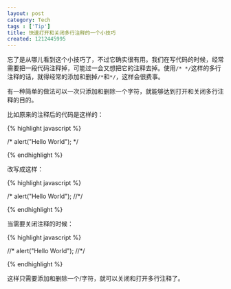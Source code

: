 ```yaml
---
layout: post
category: Tech
tags : ['Tip']
title: 快速打开和关闭多行注释的一个小技巧
created: 1212445995
---
```

忘了是从哪儿看到这个小技巧了，不过它确实很有用。我们在写代码的时候，经常需要把一段代码注释掉，可能过一会又想把它的注释去掉。使用`/* */`这样的多行注释的话，就得经常的添加和删掉`/*`和`*/`，这样会很费事。


有一种简单的做法可以一次只添加和删除一个字符，就能够达到打开和关闭多行注释的目的。



比如原来的注释后的代码是这样的：

{% highlight javascript %}

/*
  alert("Hello World");
*/

{% endhighlight %}

改写成这样：

{% highlight javascript %}

/*
  alert("Hello World");
//*/

{% endhighlight %}

当需要关闭注释的时候：

{% highlight javascript %}

//*
  alert("Hello World");
//*/

{% endhighlight %}

这样只需要添加和删除一个/字符，就可以关闭和打开多行注释了。
